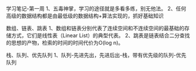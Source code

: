 学习笔记-第一周
1、五毒神掌，学习的途径就是多看多练，别无他法。
2、任何高级的数据结构都是由最低级的数据结构+算法实现的，抓好基础知识

数组、链表、跳表
1、数组和链表分别代表了连续空间和不连续空间的最基础的存储方式，它们是线性表（Linear List）的典型代表。
2、跳表是链表结合二分查找的思想的产物，检索的时间的时间代价为O(log n)。

栈、队列、优先队列
1、队列-先进先出，先进后出-栈，带有优先级的队列-优先队列
